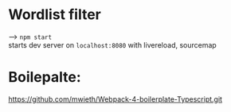 # Wordlist filter

--> <code>npm start</code><br>
  starts dev server on <code>localhost:8080</code> with livereload, sourcemap


# Boilepalte:
https://github.com/mwieth/Webpack-4-boilerplate-Typescript.git
